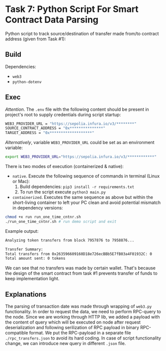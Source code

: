 # Task 7: Python Script For Smart Contract Data Parsing

Python script to track source/destination of transfer made from/to contract address (given from Task #1):

## Build
Dependencies:
* `web3`
* `python-dotenv`

## Exec
_Attention_. The `.env` file with the following content should be present in project's root to supply credentials during script startup:
```bash
WEB3_PROVIDER_URL = "https://sepolia.infura.io/v3/********"
SOURCE_CONTRACT_ADDRESS = "0x***************"
TARGET_ADDRESS = "0x*******************"
```

_Alternatively_, variable `WEB3_PROVIDER_URL` could be set as an environment variable:
```bash
export WEB3_PROVIDER_URL="https://sepolia.infura.io/v3/************"
```

There is two modes of execution (containerized & native):
* `native`. Execute the following sequence of commands in terminal (Linux or Mac):
    1. Build dependencies: `pip3 install -r requirements.txt`
    2. To run the script execute `python3 main.py` 
* `containerized`. Executes the same sequence as above but within the short-living container to left your PC clean and avoid potential mismatch in dependency versions:
```bash
chmod +x run run_one_time_cntnr.sh
./run_one_time_cntnr.sh # run demo script and exit
```

Example output:
```bash
Analyzing token transfers from block 7957876 to 7958876...

Transfer Summary:
Total transfers from 0x263596609160D18e726ecBBb5E7fB03a4F01932C: 0
Total amount sent: 0 tokens
```
We can see that no transfers was made by certain wallet. That's because the design of the smart contract from task #1 prevents transfer of funds to keep implementation light.  

## Explanations
The parsing of transaction date was made through wrapping of `web3.py` functionality. In order to request the data, we need to perform RPC-query to the node. Since we are working through HTTP lib, we added a payload with the content of query which will be executed on node after request deserialization and following  serilization of RPC payload in binary RPC-compatible format.
We put the RPC-payload in a separate file `./rpc_transfers.json` to avoid its hard coding. In case of script functionality change, we can introduce new query in different `.json` file.
